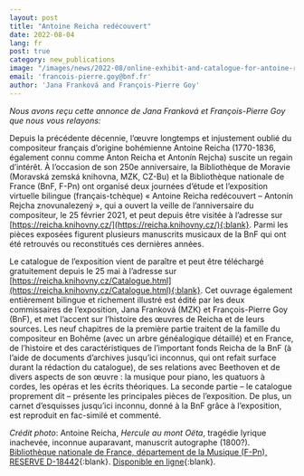 ```yaml
---
layout: post
title: "Antoine Reicha redécouvert"
date: 2022-08-04
lang: fr
post: true
category: new_publications
image: "/images/news/2022-08/online-exhibit-and-catalogue-for-antoine-reicha-website.jpeg"
email: 'francois-pierre.goy@bnf.fr'
author: 'Jana Franková and François-Pierre Goy'
---
```


_Nous avons reçu cette annonce de Jana Franková et François-Pierre Goy que nous vous relayons:_

Depuis la précédente décennie, l’œuvre longtemps et injustement oublié du compositeur français d’origine bohémienne Antoine Reicha (1770-1836, également connu comme Anton Reicha et Antonín Rejcha) suscite un regain d’intérêt. À l’occasion de son 250e anniversaire, la Bibliothèque de Moravie (Moravská zemská knihovna, MZK, CZ-Bu) et la Bibliothèque nationale de France (BnF, F-Pn) ont organisé deux journées d’étude et l’exposition virtuelle bilingue (français-tchèque) « Antoine Reicha redécouvert – Antonín Rejcha znovunalezený », qui a ouvert la veille de l’anniversaire du compositeur, le 25 février 2021, et peut depuis être visitée à l’adresse sur [https://reicha.knihovny.cz/](https://reicha.knihovny.cz/){:blank}. Parmi les pièces exposées figurent plusieurs manuscrits musicaux de la BnF qui ont été retrouvés ou reconstitués ces dernières années.

Le catalogue de l’exposition vient de paraître et peut être téléchargé gratuitement depuis le 25 mai à l’adresse sur [https://reicha.knihovny.cz/Catalogue.html](https://reicha.knihovny.cz/Catalogue.html){:blank}. Cet ouvrage également entièrement bilingue et richement illustré est édité par les deux commissaires de l’exposition, Jana Franková (MZK) et François-Pierre Goy (BnF), et met l’accent sur l’histoire des œuvres de Reicha et de leurs sources. Les neuf chapitres de la première partie traitent de la famille du compositeur en Bohême (avec un arbre généalogique détaillé) et en France, de l’histoire et des caractéristiques de l’important fonds Reicha de la BnF (à l’aide de documents d’archives jusqu’ici inconnus, qui ont refait surface durant la rédaction du catalogue), de ses relations avec Beethoven et de divers aspects de son œuvre : la musique pour piano, les quatuors à cordes, les opéras et les écrits théoriques. La seconde partie – le catalogue proprement dit – présente les principales pièces de l’exposition. De plus, un carnet d’esquisses jusqu’ici inconnu, donné à la BnF grâce à l’exposition, est reproduit en fac-similé et commenté.

_Crédit photo_: Antoine Reicha, _Hercule au mont Oëta_, tragédie lyrique inachevée, inconnue auparavant, manuscrit autographe (1800?). [Bibliothèque nationale de France, département de la Musique (F-Pn), RESERVE D-18442](http://ark.bnf.fr/ark:/12148/cb458512053){:blank}. [Disponible en ligne](https://gallica.bnf.fr/ark:/12148/btv1b104626693?rk=21459;2#){:blank}.
